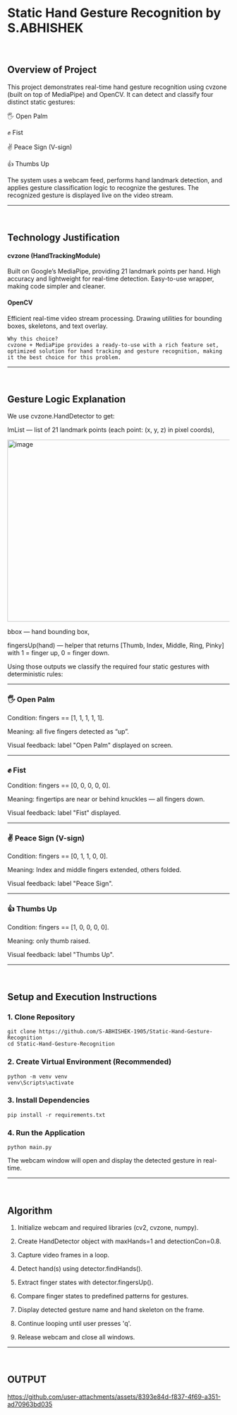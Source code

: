 # Static Hand Gesture Recognition by S.ABHISHEK

<br>

## Overview of Project

This project demonstrates real-time hand gesture recognition using cvzone (built on top of MediaPipe) and OpenCV.
It can detect and classify four distinct static gestures:

🖐 Open Palm

✊ Fist

✌ Peace Sign (V-sign)

👍 Thumbs Up

The system uses a webcam feed, performs hand landmark detection, and applies gesture classification logic to recognize the gestures. The recognized gesture is displayed live on the video stream.

<hr>

<br>

## Technology Justification

#### cvzone (HandTrackingModule)
Built on Google’s MediaPipe, providing 21 landmark points per hand.
High accuracy and lightweight for real-time detection.
Easy-to-use wrapper, making code simpler and cleaner.

#### OpenCV
Efficient real-time video stream processing.
Drawing utilities for bounding boxes, skeletons, and text overlay.

```
Why this choice?
cvzone + MediaPipe provides a ready-to-use with a rich feature set, optimized solution for hand tracking and gesture recognition, making it the best choice for this problem.
```

<hr>

<br>


## Gesture Logic Explanation
We use cvzone.HandDetector to get:

lmList — list of 21 landmark points (each point: (x, y, z) in pixel coords),

<img width="850" height="412" alt="image" src="https://github.com/user-attachments/assets/826c2391-7dc2-4ac8-85c6-4e8803a25949" />

bbox — hand bounding box,

fingersUp(hand) — helper that returns [Thumb, Index, Middle, Ring, Pinky] with 1 = finger up, 0 = finger down.

Using those outputs we classify the required four static gestures with deterministic rules:

<hr>

### 🖐 Open Palm

Condition: fingers == [1, 1, 1, 1, 1].

Meaning: all five fingers detected as “up”.

Visual feedback: label "Open Palm" displayed on screen.

<hr>

### ✊ Fist

Condition: fingers == [0, 0, 0, 0, 0].

Meaning: fingertips are near or behind knuckles — all fingers down.

Visual feedback: label "Fist" displayed.

<hr>

### ✌ Peace Sign (V-sign)

Condition: fingers == [0, 1, 1, 0, 0].

Meaning: Index and middle fingers extended, others folded.

Visual feedback: label "Peace Sign".

<hr>

### 👍 Thumbs Up

Condition: fingers == [1, 0, 0, 0, 0].

Meaning: only thumb raised.

Visual feedback: label "Thumbs Up".


<hr>

<br>

## Setup and Execution Instructions

### 1. Clone Repository
```
git clone https://github.com/S-ABHISHEK-1905/Static-Hand-Gesture-Recognition
cd Static-Hand-Gesture-Recognition
```

### 2. Create Virtual Environment (Recommended)
```
python -m venv venv
venv\Scripts\activate      
```

### 3. Install Dependencies
```
pip install -r requirements.txt
```

### 4. Run the Application
```
python main.py
```

The webcam window will open and display the detected gesture in real-time.

<hr>
<br>

## Algorithm

1. Initialize webcam and required libraries (cv2, cvzone, numpy).

2. Create HandDetector object with maxHands=1 and detectionCon=0.8.

3. Capture video frames in a loop.

4. Detect hand(s) using detector.findHands().

5. Extract finger states with detector.fingersUp().

6. Compare finger states to predefined patterns for gestures.

7. Display detected gesture name and hand skeleton on the frame.

8. Continue looping until user presses 'q'.

9. Release webcam and close all windows.

<hr>

<br>

## OUTPUT
https://github.com/user-attachments/assets/8393e84d-f837-4f69-a351-ad70963bd035



